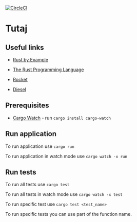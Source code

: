 [![CircleCI](https://circleci.com/gh/srodmiescie/tutaj.svg?style=shield)](https://circleci.com/gh/srodmiescie/tutaj)

# Tutaj

## Useful links

- [Rust by Example](https://doc.rust-lang.org/stable/rust-by-example/index.html)

- [The Rust Programming Language](https://doc.rust-lang.org/nightly/book/ch01-00-getting-started.html)

- [Rocket](https://rocket.rs/v0.4/guide/)

- [Diesel](http://docs.diesel.rs/diesel/index.html)

## Prerequisites

- [Cargo Watch](https://github.com/passcod/cargo-watch) - run `cargo install cargo-watch`

## Run application

To run application use `cargo run`

To run application in watch mode use `cargo watch -x run`

## Run tests

To run all tests use `cargo test`

To run all tests in watch mode use `cargo watch -x test`

To run specific test use `cargo test <test_name>`

To run specific tests you can use part of the function name.